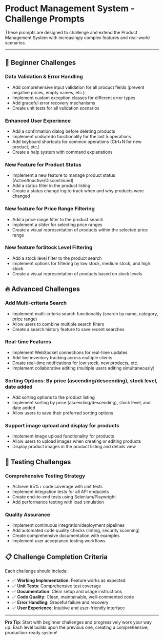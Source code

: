 # Product Management System - Challenge Prompts

These prompts are designed to challenge and extend the Product Management System with increasingly complex features and real-world scenarios.

---

## 🚀 **Beginner Challenges**

### **Data Validation & Error Handling**
- Add comprehensive input validation for all product fields (prevent negative prices, empty names, etc.)
- Implement custom exception classes for different error types
- Add graceful error recovery mechanisms
- Create unit tests for all validation scenarios

### **Enhanced User Experience**
- Add a confirmation dialog before deleting products
- Implement undo/redo functionality for the last 5 operations
- Add keyboard shortcuts for common operations (Ctrl+N for new product, etc.)
- Create a help system with command explanations

### **New Feature for Product Status**
- Implement a new feature to manage product status (Active/Inactive/Discontinued)
- Add a status filter in the product listing
- Create a status change log to track when and why products were changed

### **New feature for Price Range Filtering**
- Add a price range filter to the product search
- Implement a slider for selecting price ranges
- Create a visual representation of products within the selected price range

### **New feature forStock Level Filtering**
- Add a stock level filter to the product search
- Implement options for filtering by low stock, medium stock, and high stock
- Create a visual representation of products based on stock levels      

## 🔥 **Advanced Challenges**

### **Add Multi-criteria Search**
- Implement multi-criteria search functionality (search by name, category, price range)
- Allow users to combine multiple search filters
- Create a search history feature to save recent searches

### **Real-time Features**
- Implement WebSocket connections for real-time updates
- Add live inventory tracking across multiple clients
- Create real-time notifications for low stock, new products, etc.
- Implement collaborative editing (multiple users editing simultaneously)

### **Sorting Options: By price (ascending/descending), stock level, date added**
- Add sorting options to the product listing
- Implement sorting by price (ascending/descending), stock level, and date added
- Allow users to save their preferred sorting options

### **Support image upload and display for products**
- Implement image upload functionality for products
- Allow users to upload images when creating or editing products
- Display product images in the product listing and details view


## 🧪 **Testing Challenges**

### **Comprehensive Testing Strategy**
- Achieve 95%+ code coverage with unit tests
- Implement integration tests for all API endpoints
- Create end-to-end tests using Selenium/Playwright
- Add performance testing with load simulation

### **Quality Assurance**
- Implement continuous integration/deployment pipelines
- Add automated code quality checks (linting, security scanning)
- Create comprehensive documentation with examples
- Implement user acceptance testing workflows

## 📋 **Challenge Completion Criteria**

Each challenge should include:
- ✅ **Working Implementation**: Feature works as expected
- ✅ **Unit Tests**: Comprehensive test coverage
- ✅ **Documentation**: Clear setup and usage instructions
- ✅ **Code Quality**: Clean, maintainable, well-commented code
- ✅ **Error Handling**: Graceful failure and recovery
- ✅ **User Experience**: Intuitive and user-friendly interface

---

**Pro Tip**: Start with beginner challenges and progressively work your way up. Each level builds upon the previous one, creating a comprehensive, production-ready system!
